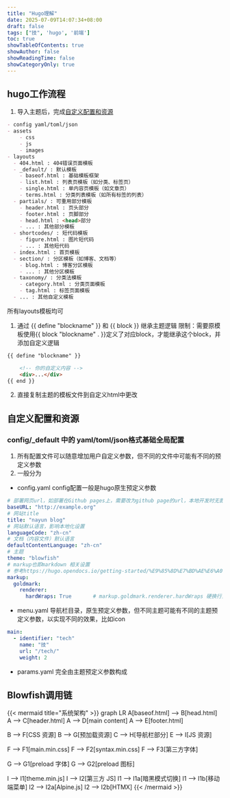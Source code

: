 ```yaml
---
title: "Hugo理解"
date: 2025-07-09T14:07:34+08:00
draft: false
tags: ["技", 'hugo', '前端']
toc: true
showTableOfContents: true
showAuthor: false
showReadingTime: false
showCategoryOnly: true
---
```


## hugo工作流程
1. 导入主题后，完成[自定义配置和资源](#自定义配置和资源)
```markdown
- config yaml/toml/json
- assets
    - css
    - js
    - images
- layouts
  - 404.html : 404错误页面模板
  - _default/ : 默认模板
    - baseof.html : 基础模板框架
    - list.html : 列表页模板（如分类、标签页）
    - single.html : 单内容页模板（如文章页）
    - terms.html : 分类列表模板（如所有标签的列表）
  - partials/ : 可重用部分模板
    - header.html : 页头部分
    - footer.html : 页脚部分
    - head.html : <head>部分
    - ... : 其他部分模板
  - shortcodes/ : 短代码模板
    - figure.html : 图片短代码
    - ... : 其他短代码
  - index.html : 首页模板
  - section/ : 分区模板（如博客、文档等）
    - blog.html : 博客分区模板
    - ... : 其他分区模板
  - taxonomy/ : 分类法模板
    - category.html : 分类页面模板
    - tag.html : 标签页面模板
  - ... : 其他自定义模板
```
所有layouts模板均可
1. 通过 {{ define "blockname" }} 和 {{ block }} 继承主题逻辑
限制：需要原模板使用{{ block "blockname" . }}定义了对应block，才能继承这个block，并添加自定义逻辑
```html
{{ define "blockname" }}

    <!-- 你的自定义内容 -->
    <div>...</div>
{{ end }}
```
2. 直接复制主题的模板文件到自定义html中更改






## 自定义配置和资源
### config/_default 中的 yaml/toml/json格式基础全局配置
1. 所有配置文件可以随意增加用户自定义参数，但不同的文件中可能有不同的预定义参数
1. 一般分为
- config.yaml
config配置一般是hugo原生预定义参数
```yaml
# 部署网页url，如部署在Github pages上，需要改为github page的url，本地开发时无影响
baseURL: "http://example.org"
# 网站title
title: "nayun blog"
# 网站默认语言，影响本地化设置
languageCode: "zh-cn"
# 文档（内容文件）默认语言
defaultContentLanguage: "zh-cn"
# 主题
theme: "blowfish"
# markup也即markdown 相关设置
# 参考https://hugo.opendocs.io/getting-started/%E9%85%8D%E7%BD%AE%E6%A0%87%E8%AE%B0%E8%AF%AD%E8%A8%80/
markup: 
  goldmark:
    renderer:
      hardWraps: True       # markup.goldmark.renderer.hardWraps 硬换行，md文档中强制单个回车换行（默认回车不会换行，而是双空格换行）

```
- menu.yaml
导航栏目录，原生预定义参数，但不同主题可能有不同的主题预定义参数，以实现不同的效果，比如icon
```yaml
main:
  - identifier: "tech"
    name: "技"
    url: "/tech/"
    weight: 2
```
- params.yaml
完全由主题预定义参数构成

## Blowfish调用链
{{< mermaid title="系统架构" >}}
graph LR
A[baseof.html] --> B[head.html]
A --> C[header.html]
A --> D[main content]
A --> E[footer.html]

B --> F[CSS 资源]
B --> G[预加载资源]
C --> H[导航栏部分]
E --> I[JS 资源]

F --> F1[main.min.css]
F --> F2[syntax.min.css]
F --> F3[第三方字体]

G --> G1[preload 字体]
G --> G2[preload 图标]

I --> I1[theme.min.js]
I --> I2[第三方 JS]
I1 --> I1a[暗黑模式切换]
I1 --> I1b[移动端菜单]
I2 --> I2a[Alpine.js]
I2 --> I2b[HTMX]
{{< /mermaid >}}